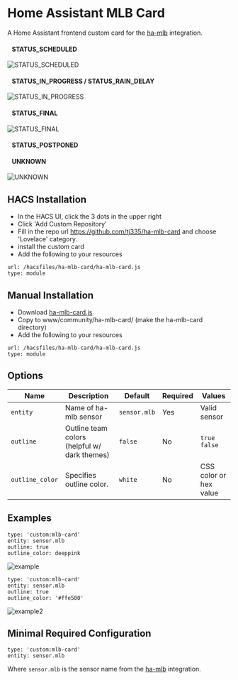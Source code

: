 # Home Assistant MLB Card
A Home Assistant frontend custom card for the [ha-mlb](https://github.com/tj335/hacs-mlb) integration.

#### &nbsp;&nbsp;&nbsp;STATUS_SCHEDULED

![STATUS_SCHEDULED](https://user-images.githubusercontent.com/9123670/138403165-fe83a2f1-7ecd-4b47-8915-17c84d69a8e5.png)

#### &nbsp;&nbsp;&nbsp;STATUS_IN_PROGRESS / STATUS_RAIN_DELAY

![STATUS_IN_PROGRESS](https://user-images.githubusercontent.com/9123670/138606167-0d6416e4-e58b-454f-8cc3-e67dcbf42372.png)

#### &nbsp;&nbsp;&nbsp;STATUS_FINAL

![STATUS_FINAL](https://user-images.githubusercontent.com/9123670/138403233-c61f13d8-6aad-43ac-ae45-213b767d7f96.png)

#### &nbsp;&nbsp;&nbsp;STATUS_POSTPONED

#### &nbsp;&nbsp;&nbsp;UNKNOWN

![UNKNOWN](https://user-images.githubusercontent.com/9123670/138403291-bbded2aa-c8d4-42f7-b7bf-1578436c1076.png)


## HACS Installation
 - In the HACS UI, click the 3 dots in the upper right
 - Click 'Add Custom Repository'
 - Fill in the repo url https://github.com/tj335/ha-mlb-card and choose 'Lovelace' category.
 - install the custom card
 - Add the following to your resources
```
url: /hacsfiles/ha-mlb-card/ha-mlb-card.js
type: module
```

## Manual Installation
 - Download [ha-mlb-card.js](https://raw.githubusercontent.com/tj335/ha-mlb-card/main/dist/ha-mlb-card.js)
 - Copy to www/community/ha-mlb-card/ (make the ha-mlb-card directory)
 - Add the following to your resources
```
url: /hacsfiles/ha-mlb-card/ha-mlb-card.js
type: module
```

## Options
| Name | Description | Default | Required |  Values |
| --- | --- | --- | --- | --- |
| `entity` | Name of ha-mlb sensor | `sensor.mlb` | Yes  | Valid sensor |
| `outline` | Outline team colors (helpful w/ dark themes) |`false` | No |  `true` `false` |
| `outline_color` | Specifies outline color. | `white` | No |  CSS color or hex value  |

## Examples
```
type: 'custom:mlb-card'
entity: sensor.mlb
outline: true
outline_color: deeppink
```
![example](https://user-images.githubusercontent.com/9123670/138405243-8e42db4f-7d69-40bc-8ea7-624c31a957a9.png)


```
type: 'custom:mlb-card'
entity: sensor.mlb
outline: true
outline_color: '#ffe500'
```
![example2](https://user-images.githubusercontent.com/9123670/138405612-8efbb117-4f4b-4eb9-8ef0-339e9b35c868.png)

## Minimal Required Configuration
```
type: 'custom:mlb-card'
entity: sensor.mlb
```
Where `sensor.mlb` is the sensor name from the [ha-mlb](https://github.com/tj335/hacs-mlb) integration.
